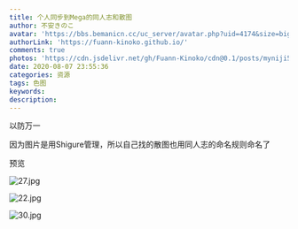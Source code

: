 ```yaml
---
title: 个人同步到Mega的同人志和散图
author: 不安きのこ
avatar: 'https://bbs.bemanicn.cc/uc_server/avatar.php?uid=4174&size=big'
authorLink: 'https://fuann-kinoko.github.io/'
comments: true
photos: 'https://cdn.jsdelivr.net/gh/Fuann-Kinoko/cdn@0.1/posts/myniji5.webp'
date: 2020-08-07 23:55:36
categories: 资源
tags: 色图
keywords:
description:
---
```

以防万一

因为图片是用Shigure管理，所以自己找的散图也用同人志的命名规则命名了

预览

![27.jpg](https://i.loli.net/2020/06/26/S7zbJ4EVXqWcTrG.jpg)

![22.jpg](https://i.loli.net/2020/06/26/7fmA9MPCz5JVHe6.jpg)

![30.jpg](https://i.loli.net/2020/06/26/yqkjGNE62etSRua.jpg)
